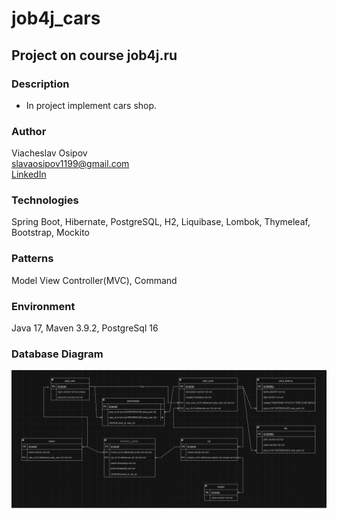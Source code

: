 # job4j_cars
## Project on course job4j.ru
### Description
* In project implement cars shop.

### Author
Viacheslav Osipov  
[slavaosipov1199@gmail.com](mailto:slavaosipov1199@gmail.com)  
[LinkedIn](https://www.linkedin.com/in/viacheslav-osipov-67806ab3/)

### Technologies
Spring Boot, Hibernate, PostgreSQL, H2, Liquibase, Lombok, Thymeleaf, Bootstrap, Mockito 

### Patterns
Model View Controller(MVC), Command

### Environment
Java 17, Maven 3.9.2, PostgreSql 16

### Database Diagram
![Main page](screenshots/er-diagram.jpg)